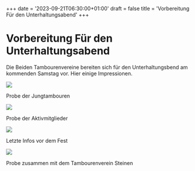 +++
date = '2023-09-21T06:30:00+01:00'
draft = false
title = 'Vorbereitung Für den Unterhaltungsabend'
+++

# Vorbereitung Für den Unterhaltungsabend

Die Beiden Tambourenvereine bereiten sich für den Unterhaltungsbend am kommenden Samstag vor. Hier einige Impressionen.

![](http://tambourenarthgoldau.ch/wp-content/uploads/2023/09/jungi-1024x771.jpeg)

Probe der Jungtambouren

![](http://tambourenarthgoldau.ch/wp-content/uploads/2023/09/buffet-1024x768.jpeg)

Probe der Aktivmitglieder

![](http://tambourenarthgoldau.ch/wp-content/uploads/2023/09/WhatsApp-Image-2023-09-20-at-22.46.49-1024x768.jpeg)

Letzte Infos vor dem Fest

![](http://tambourenarthgoldau.ch/wp-content/uploads/2023/09/WhatsApp-Image-2023-09-20-at-22.48.54-1024x462.jpeg)

Probe zusammen mit dem Tambourenverein Steinen
